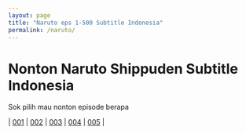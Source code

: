 ```yaml
---
layout: page
title: "Naruto eps 1-500 Subtitle Indonesia"
permalink: /naruto/
---
```


# Nonton Naruto Shippuden Subtitle Indonesia
Sok pilih mau nonton episode berapa

| [001](/diah/001) | [002](/diah/002) | [003](/diah/003) | [004](/diah/004) | [005](/diah/005) | 
